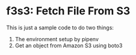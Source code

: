 # f3s3: Fetch File From S3

This is just a sample code to do two things:

1. The environment setup by pipenv
2. Get an object from Amazon S3 using boto3
